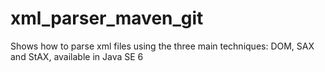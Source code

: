 xml_parser_maven_git
====================

Shows how to parse xml files using the three main techniques: DOM, SAX and StAX, available in Java SE 6
